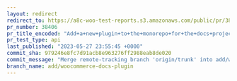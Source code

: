 ```yaml
---
layout: redirect
redirect_to: https://a8c-woo-test-reports.s3.amazonaws.com/public/pr/38406/api/index.html
pr_number: 38406
pr_title_encoded: "Add+a+new+plugin+to+the+monorepo+for+the+docs+project+"
pr_test_type: api
last_published: "2023-05-27 23:55:45 +0000"
commit_sha: 979246e8fc7d91acb8e963276ff2988eab8de020
commit_message: "Merge remote-tracking branch 'origin/trunk' into add/woocommerce-docs…"
branch_name: add/woocommerce-docs-plugin
---
```

